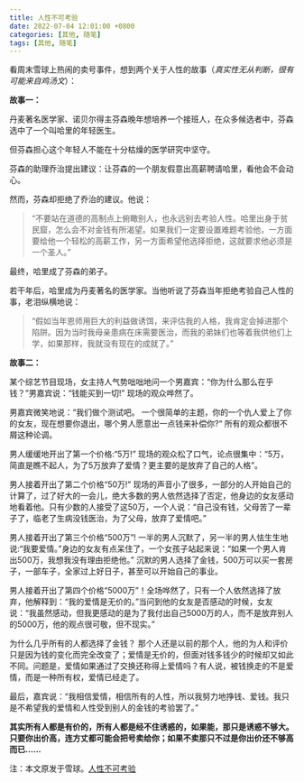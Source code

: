 ```yaml
---
title: 人性不可考验
date: 2022-07-04 12:01:00 +0800
categories: [其他, 随笔]
tags: [其他, 随笔]
---
```

看周末雪球上热闹的卖号事件，想到两个关于人性的故事（*真实性无从判断，很有可能来自鸡汤文*）：

**故事一：**

丹麦著名医学家、诺贝尔得主芬森晚年想培养一个接班人，在众多候选者中，芬森选中了一个叫哈里的年轻医生。

但芬森担心这个年轻人不能在十分枯燥的医学研究中坚守。

芬森的助理乔治提出建议：让芬森的一个朋友假意出高薪聘请哈里，看他会不会动心。

然而，芬森却拒绝了乔治的建议。他说：

> “不要站在道德的高制点上俯瞰别人，也永远别去考验人性。哈里出身于贫民窟，怎么会不对金钱有所渴望。如果我们一定要设置难题考验他，一方面要给他一个轻松的高薪工作，另一方面希望他选择拒绝，这就要求他必须是一个圣人。”

最终，哈里成了芬森的弟子。

若干年后，哈里成为丹麦著名的医学家。当他听说了芬森当年拒绝考验自己人性的事，老泪纵横地说：

> “假如当年恩师用巨大的利益做诱饵，来评估我的人格，我肯定会掉进那个陷阱。因为当时我母亲患病在床需要医治，而我的弟妹们也等着我供他们上学，如果那样，我就没有现在的成就了。”

**故事二：**

某个综艺节目现场，女主持人气势咄咄地问一个男嘉宾：“你为什么那么在乎钱？”男嘉宾说：“钱能买到一切!” 现场的观众哗然了。

男嘉宾微笑地说：“我们做个测试吧。 一个很简单的主题，你的一个仇人爱上了你的女友，现在想要你退出，哪个男人愿意出一点钱来补偿你?“   所有的观众都很不屑这种论调。

男人缓缓地开出了第一个价格:“5万!”    现场的观众松了口气，论点很集中：“5万，简直是瞧不起人，为了5万放弃了爱情？更主要的是放弃了自己的人格”。    

男人接着开出了第二个价格“50万!” 现场的声音小了很多，一部分的人开始自己的计算了，过了好大的一会儿，绝大多数的男人依然选择了否定，他身边的女友感动地看着他。只有少数的人接受了这50万，一个人说：“自己没有钱，父母苦了一辈子了，临老了生病没钱医治，为了父母，放弃了爱情吧。”    

男人接着开出了第三个价格“500万”! 一半的男人沉默了，另一半的男人怯生生地说:“我要爱情。”身边的女友有点呆住了，一个女孩子站起来说：“如果一个男人肯出500万，我想我没有理由拒绝他。”   沉默的男人选择了金钱，500万可以买一套房子，一部车子，全家过上好日子，甚至可以开始自己的事业。   

男人接着开出了第四个价格“5000万”！全场哗然了，只有一个人依然选择了放弃，他解释到：“我的爱情是无价的。”当问到他的女友是否感动的时候，女友说：“我虽然感动，但我更感动的是为了我付出自己5000万的人，而不是放弃别人的5000万，他的观点很可敬，但不现实。”    

为什么几乎所有的人都选择了金钱？ 那个人还是以前的那个人，他的为人和评价只是因为钱的变化而完全改变了；爱情是无价的，但面对钱多钱少的时候却又如此不同。问题是，爱情如果通过了交换还称得上爱情吗？有人说，被钱换走的不是爱情，而是一种所有权，爱情已经走了。   

最后，嘉宾说：“我相信爱情，相信所有的人性，所以我努力地挣钱、爱钱。我只是不希望我的爱情和人性受到别人的金钱的考验罢了。”

**其实所有人都是有价的，所有人都是经不住诱惑的，如果能，那只是诱惑不够大。只要你出价高，连方丈都可能会把号卖给你；如果不卖那只不过是你出价还不够高而已……**

注：本文原发于雪球。[人性不可考验](https://xueqiu.com/6183701039/224340771)